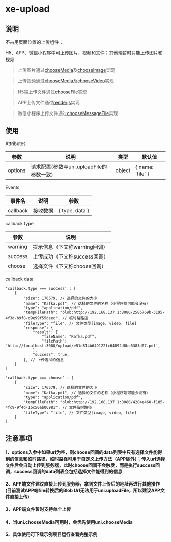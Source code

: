 # xe-upload

## 说明

不占用页面位置的上传组件；

H5、APP、微信小程序中可上传图片，视频和文件；其他端暂时只能上传图片和视频

> 上传图片通过[chooseMedia](https://uniapp.dcloud.net.cn/api/media/video.html#choosemedia)及[chooseImage](https://uniapp.dcloud.net.cn/api/media/image.html#chooseimage)实现

> 上传视频通过[chooseMedia](https://uniapp.dcloud.net.cn/api/media/video.html#choosemedia)及[chooseVideo](https://uniapp.dcloud.net.cn/api/media/video.html#choosevideo)实现

> H5端上传文件通过[chooseFile](https://uniapp.dcloud.net.cn/api/media/file.html#wx-choosemessagefile)实现

> APP上传文件通过[renderjs](https://uniapp.dcloud.net.cn/tutorial/renderjs.html#renderjs)实现

> 微信小程序上传文件通过[chooseMessageFile](https://developers.weixin.qq.com/miniprogram/dev/api/media/image/wx.chooseMessageFile.html)实现


## 使用

Attributes

| 参数      | 说明 | 类型	 | 默认值 |
| ----------- | ----------- | ----------- | ----------- |
| options   | 请求配置(参数与uni.uploadFile的参数一致)        | object | { name: 'file' } |

Events

| 事件名      | 说明 | 参数	 | 
| ----------- | ----------- | ----------- |
| callback | 接收数据 | { type, data } |

callback type

| 参数      | 说明 |
| ----------- | ----------- |
| warning | 提示信息（下文称warning回调） |
| success | 上传成功（下文称success回调） |
| choose | 选择文件（下文称choose回调） |

callback data

```
'callback.type === success' : [
    {
        "size": 176579, // 选择的文件的大小
        "name": "Kafka.pdf", // 选择的文件的名称（小程序端可能会没有）
        "type": "application/pdf",
        "tempFilePath": "blob:http://192.168.137.1:8080/2585769b-3195-4f3d-b9f8-d9e99f55deec", // 临时路路径
        "fileType": "file", // 文件类型[image, video, file]
        "response": {
            "result": {
                "fileName": "Kafka.pdf",
                "filePath": `http://localhost:3000/upload/e51d814b649122fc64892d0bc6383d07.pdf`,
            },
            "success": true,
        }, // 上传返回的信息
    }
]

'callback.type === choose' : [
    {
        "size": 176579, // 选择的文件的大小
        "name": "Kafka.pdf", // 选择的文件的名称（小程序端可能会没有）
        "type": "application/pdf",
        "tempFilePath": "blob:http://192.168.137.1:8080/4204e460-f185-4fc9-9f4d-1bc50ab06981", // 文件临时路径
        "fileType": "file", // 文件类型[image, video, file]
    }
]
```

## 注意事项
#### 1、options入参中如果url为空，则choose回调的data列表中只有选择文件能得到的信息和临时路径，临时路径可用于自定义上传方法（APP除外）；传入url选择文件后会自动上传到服务器，此时choose回调不会触发，而是执行success回调，success回调的data列表会包括选择文件能得到的信息
#### 2、APP端文件建议直接上传到服务器，拿到文件上传后的地址再进行其他操作(目前测试APP端file转换后的Blob Url无法用于uni.uploadFile，所以建议APP文件直接上传)
#### 3、APP端文件暂时支持单个上传
#### 4、当uni.chooseMedia可用时，会优先使用uni.chooseMedia
#### 5、具体使用可下载示例项目运行查看完整示例
